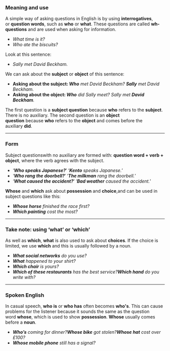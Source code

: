 ### Meaning and use

A simple way of asking questions in English is by using **interrogatives**, or **question words**, such as **who** or **what**. These questions are called **wh-questions** and are used when asking for information. 

- _What time is it?_
- _Who ate the biscuits?_

Look at this sentence:

- _Sally met David Beckham._

We can ask about the **subject** or **object** of this sentence:

- **Asking about the subject: _Who_** _met David Beckham? **Sally** met David Beckham._
- **Asking about the object: _Who_** _did Sally meet? Sally met **David Beckham**._

The first question is a **subject question** because **who** refers to the **subject**. There is no auxiliary. The second question is an **object question** because **who** refers to the **object** and comes before the auxiliary **did**.

---
### Form

Subject questionswith no auxiliary are formed with: **question word + verb + object**, where the verb agrees with the subject.

- ‘***Who speaks Japanese?***’ ‘***Kento** speaks Japanese.*’
- ‘***Who rang the doorbell?***’ ‘***The milkman** rang the doorbell.*’
- ‘***What caused the accident?***’ ‘***Bad weather** caused the accident.*’

**Whose** and **which** ask about **possession** and **choice**,and can be used in subject questions like this:

- **_Whose horse_** _finished the race first?_
- ***Which painting** cost the most?*

---
### Take note: using ‘what’ or ‘which’

As well as **which**, **what** is also used to ask about **choices**. If the choice is limited, we use **which** and this is usually followed by a noun.

- **_What social networks_** _do you use?_
- **_What_** _happened to your shirt?_
- **_Which chair_** _is yours?_
- **_Which of these restaurants_** _has the best service?_**_Which hand_** _do you write with?_

---
### Spoken English

In casual speech, **who is** or **who has** often becomes **who's**. This can cause problems for the listener because it sounds the same as the question word **whose**, which is used to show **possession**. **Whose** usually comes before a **noun**.

- **_Who’s_** _coming for dinner?_**_Whose bike_** _got stolen?_**_Whose hat_** _cost over £100?_
- **_Whose mobile phone_** _still has a signal?_
